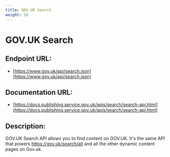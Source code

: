 ```yaml
---
title: GOV.UK Search
weight: 10
---
```


# GOV.UK Search

## Endpoint URL:
 - [https://www.gov.uk/api/search.json](https://www.gov.uk/api/search.json)

## Documentation URL:
 - [https://docs.publishing.service.gov.uk/apis/search/search-api.html](https://docs.publishing.service.gov.uk/apis/search/search-api.html)

## Description:
GOV.UK Search API allows you to find content on GOV.UK. It's the same API that powers https://gov.uk/search/all and all the other dynamic content pages on Gov.uk.

